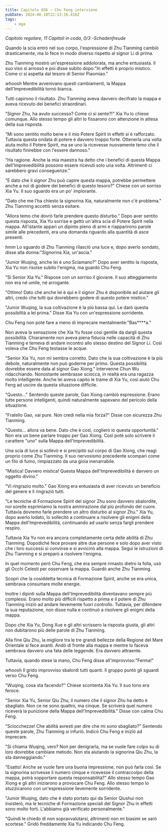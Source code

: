 ```yaml
---
title: Capitolo 656 – Chu Feng interviene
pubDate: 2024-06-18T22:13:16.416Z
tags:
    - mga
---
```



<em>Capitolo regolare,
11 Capitoli in coda, 0/3
-Schadenfreude</em>


Quando la scia entrò nel suo corpo, l'espressione di Zhu Tianming cambiò drasticamente, ma lo fece in modo diverso rispetto al signor Li di prima.


Zhu Tianming mostrò un'espressione addolorata, ma anche entusiasta. Il suo viso si arrossò e poi disse subito dopo:"In effetti è proprio mistico. Come ci si aspetta dal tesoro di Senior Piaomiao."


*whoosh* Mentre avvenivano questi cambiamenti, la Mappa dell'Imprevedibilità tornò bianca.


Tutti capirono il risultato. Zhu Tianming aveva davvero decifrato la mappa e aveva ricevuto dei benefici straordinari.


"Signor Zhu, ha avuto successo? Come ci si sente?!" Xia Yu lo chiese comunque. Allo stesso tempo gli altri lo fissarono con attenzione in attesa della sua risposta.


"Mi sono sentito molto bene e il mio Potere Spirit in effetti si è rafforzato. Tuttavia questa ondata di potere è davvero troppo forte. Ottenerla una volta aiuta molto il Potere Spirit, ma se uno la ricevesse nuovamente temo che il risultato finirebbe con l'essere dannoso."


"Ha ragione. Anche la mia maestra ha detto che i benefici di questa Mappa dell'Imprevedibilità possono essere ricevuti solo una volta. Altrimenti ci sarebbero gravi conseguenze."


"E dato che il signor Zhu può capire questa mappa, potrebbe permettere anche a noi di godere dei benefici di questo tesoro?" Chiese con un sorriso Xia Yu. Il suo sguardo era un po' implorante.


"Dato che me l'ha chiesto la signorina Xia, naturalmente non c'è problema." Zhu Tianming accettò senza esitare.


"Allora temo che dovrò farle prendere questo disturbo." Dopo aver sentito questa risposta, Xia Yu sorrise e gettò un'altra scia di Potere Spirit nella mappa. All'istante apparì un dipinto pieno di armi e riapparirono parole simile alle precedenti, era una domanda riguardo alla quantità di asce presenti.


*hmm* Lo sguardo di Zhu Tianming rilasciò una luce e, dopo averlo sondato, disse alla donna:"Signorina Xia, un'ascia."


"Junior Wuqing, anche lei è uno Sciamano?" Dopo aver sentito la risposta, Xia Yu non risolse subito l'enigma, ma guardò Chu Feng.


"Sì Senior Xia Yu." Rispose con un sorriso il giovane. Il suo atteggiamento non era né umile, né arrogante.


"Ottimo! Dato che anche lei è qui e il signor Zhu è disponibile ad aiutare gli altri, credo che tutti qui dovrebbero godere di questo potere mistico."


"Junior Wuqing, la sua coltivazione è la più bassa qui. Le darò questa possibilità a lei prima." Disse Xia Yu con un'espressione sorridente.


Chu Feng non poté fare a meno di imprecare mentalmente:"Bas****a."


Non aveva la sensazione che Xia Yu fosse così gentile da dargli questa possibilità. Chiaramente non aveva piena fiducia nelle capacità di Zhu Tianming e temeva di andare incontro allo stesso destino del Signor Li. Così voleva che Chu Feng testasse le acque.


"Senior Xia Yu, non mi sembra corretto. Dato che la sua coltivazione è la più debole, naturalmente non può goderne per primo. Questa possibilità dovrebbe essere data al signor Gao Xiong." Intervenne Chun Wu ridacchiando. Nonostante sembrasse sciocca, in realtà era una ragazza molto intelligente. Anche lei aveva capito le trame di Xia Yu, così aiutò Chu Feng ad uscire da questa situazione difficile.


"Questo..." Sentendo queste parole, Gao Xiong cambiò espressione. Erano tutte persone intelligenti, quindi naturalmente sapevano del pericolo della situazione.


"Fratello Gao, vai pure. Non credi nella mia forza?" Disse con sicurezza Zhu Tianming.


"Questo... allora va bene. Dato che è così, coglierò io questa opportunità." Non era un bene parlare troppo per Gao Xiong. Così poté solo scrivere il carattere "uno" sulla Mappa dell'Imprevedibilità.


Una scia di luce si sollevò e si precipitò sul corpo di Gao Xiong, che reagì proprio come Zhu Tianming. Il suo nervosismo precedente scomparì come un filo di fumo, rimpiazzato da una gioia inenarrabile.


"Mistica! Davvero mistica! Questa Mappa dell'Imprevedibilità è davvero un oggetto divino."


"Vi ringrazio molto." Gao Xiong era entusiasta di aver ricevuto un beneficio del genere e li ringraziò tutti.


"Le tecniche di Formazione Spirit del signor Zhu sono davvero sbalordite, noi sorelle esprimiamo la nostra ammirazione dal più profondo del cuore. Tuttavia dovremo farle prendere un altro disturbo al signor Zhu." Xia Yu, dopo averlo lodato, lo sollecitò a continuare a risolvere gli enigmi della Mappa dell'Imprevedibilità, continuando ad usarlo senza fargli prendere respiro.


Tuttavia Xia Yu non era ancora completamente certa delle abilità di Zhu Tianming. Dopodiché fece provare altre due persone e solo dopo aver visto che i loro successi si convinse e si avvicinò alla mappa. Seguì le istruzioni di Zhu Tianming e si preparò a risolvere l'enigma.


In quel momento però Chu Feng, che era sempre rimasto dietro la folla, usò gli Occhi Celesti per osservare la mappa. Guardò anche Zhu Tianming.


Scoprì che la cosiddetta tecnica di Formazione Spirit, anche se era unica, sembrava consumare molte energie.


Inoltre i dipinti sulla Mappa dell'Imprevedibilità diventavano sempre più complessi. Erano molto più difficili rispetto a prima e il potere di Zhu Tianming iniziò ad andare lievemente fuori controllo. Tuttavia, per difendere la sua reputazione, non disse nulla e continuò a risolvere gli enigmi della mappa.


Dopo che Xia Yu, Dong Xue e gli altri scrissero la risposta giusta, gli altri non dubitarono più delle parole di Zhu Tianming.


Alla fine Qiu Zhu, la migliore tra le tre grandi bellezze della Regione del Mare Orientale si fece avanti. Andò di fronte alla mappa e mentre lo faceva sembrava davvero una fata delle leggende. Era davvero attraente.


Tuttavia, quando stese la mano, Chu Feng disse all'improvviso:"Ferma!"


*whoosh* Il grido improvviso sbalordì tutti quanti. Il gruppo puntò gli sguardi verso Chu Feng.


"Wuqing, cosa sta facendo?" Chiese scontenta Xia Yu. Il suo tono era feroce.


"Senior Xia Yu, Senior Qiu Zhu, il numero che il signor Zhu ha detto è sbagliato. Non ce ne sono quattro, ma cinque. Se scriverà quel numero riceverà la punizione della Mappa dell'Imprevedibilità." Disse con calma Chu Feng.


"Sciocchezze! Che abilità avresti per dire che mi sono sbagliato?" Sentendo queste parole, Zhu Tianming si infuriò. Indicò Chu Feng e iniziò ad imprecare.


"Si chiama Wuqing, vero? Non per denigrarla, ma se vuole fare colpo su di loro dovrebbe cambiare metodo. Non sta aiutando la signorina Qiu Zhu, la sta danneggiando."


"Esatto! Anche se vuole fare una buona impressione, non può farla così. Se la signorina scrivesse il numero cinque e ricevesse il contraccolpo della mappa, potrà sopportare questa responsabilità?" Allo stesso tempo Gao Xiong e gli altri iniziarono a provocare Chu Feng. Allo stesso tempo lo stuzzicarono con un'espressione lievemente sorridente.


"Junior Wuqing, dato che è stato portato qui da Senior Qiushui non insisterò, ma le tecniche di Formazione speciali del Signor Zhu in effetti sono molto forti. L'abbiamo già verificato personalmente."


"Quindi le chiedo di non sopravvalutarsi, altrimenti non mi biasimi se sarò scortese." Gridò freddamente Xia Yu indicando Chu Feng.
                                


                                



